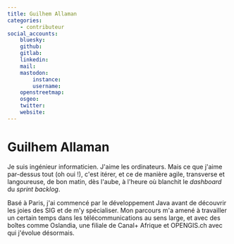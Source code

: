 ```yaml
---
title: Guilhem Allaman
categories:
    - contributeur
social_accounts:
    bluesky:
    github:
    gitlab:
    linkedin:
    mail:
    mastodon:
        instance:
        username:
    openstreetmap:
    osgeo:
    twitter:
    website:
---
```


# Guilhem Allaman

<!-- --8<-- [start:author-sign-block] -->

Je suis ingénieur informaticien. J'aime les ordinateurs. Mais ce que j'aime par-dessus tout (oh oui !), c'est itérer, et ce de manière agile, transverse et langoureuse, de bon matin, dès l'aube, à l'heure où blanchit le _dashboard_ du _sprint backlog_.

Basé à Paris, j'ai commencé par le développement Java avant de découvrir les joies des SIG et de m'y spécialiser. Mon parcours m'a amené à travailler un certain temps dans les télécommunications au sens large, et avec des boîtes comme Oslandia, une filiale de Canal+ Afrique et OPENGIS.ch avec qui j'évolue désormais.

<!-- --8<-- [end:author-sign-block] -->
